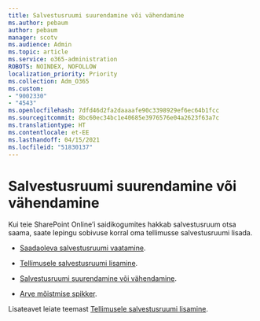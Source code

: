 ```yaml
---
title: Salvestusruumi suurendamine või vähendamine
ms.author: pebaum
author: pebaum
manager: scotv
ms.audience: Admin
ms.topic: article
ms.service: o365-administration
ROBOTS: NOINDEX, NOFOLLOW
localization_priority: Priority
ms.collection: Adm_O365
ms.custom:
- "9002330"
- "4543"
ms.openlocfilehash: 7dfd46d2fa2daaaafe90c3398929ef6ec64b1fcc
ms.sourcegitcommit: 8bc60ec34bc1e40685e3976576e04a2623f63a7c
ms.translationtype: HT
ms.contentlocale: et-EE
ms.lasthandoff: 04/15/2021
ms.locfileid: "51830137"
---
```

# <a name="increase-or-decrease-storage"></a>Salvestusruumi suurendamine või vähendamine

Kui teie SharePoint Online’i saidikogumites hakkab salvestusruum otsa saama, saate lepingu sobivuse korral oma tellimusse salvestusruumi lisada.  

- [Saadaoleva salvestusruumi vaatamine](https://docs.microsoft.com/microsoft-365/commerce/add-storage-space?view=o365-worldwide#view-available-storage). 

- [Tellimusele salvestusruumi lisamine](https://docs.microsoft.com/microsoft-365/commerce/add-storage-space?view=o365-worldwide#add-storage-to-your-subscription). 

- [Salvestusruumi suurendamine või vähendamine](https://docs.microsoft.com/microsoft-365/commerce/add-storage-space?view=o365-worldwide#increase-or-decrease-storage). 

- [Arve mõistmise spikker](https://docs.microsoft.com/microsoft-365/commerce/billing-and-payments/understand-your-invoice?view=o365-worldwide).

Lisateavet leiate teemast [Tellimusele salvestusruumi lisamine](https://docs.microsoft.com/microsoft-365/commerce/add-storage-space?view=o365-worldwide). 
